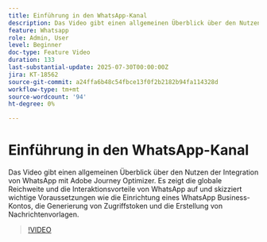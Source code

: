 ```yaml
---
title: Einführung in den WhatsApp-Kanal
description: Das Video gibt einen allgemeinen Überblick über den Nutzen der Integration von WhatsApp mit Adobe Journey Optimizer. Es zeigt die globale Reichweite und die Interaktionsvorteile von WhatsApp auf und skizziert wichtige Voraussetzungen wie die Einrichtung eines WhatsApp Business-Kontos, die Generierung von Zugriffstoken und die Erstellung von Nachrichtenvorlagen.
feature: Whatsapp
role: Admin, User
level: Beginner
doc-type: Feature Video
duration: 133
last-substantial-update: 2025-07-30T00:00:00Z
jira: KT-18562
source-git-commit: a24ffa6b48c54fbce13f0f2b2182b94fa114328d
workflow-type: tm+mt
source-wordcount: '94'
ht-degree: 0%

---
```



# Einführung in den WhatsApp-Kanal

Das Video gibt einen allgemeinen Überblick über den Nutzen der Integration von WhatsApp mit Adobe Journey Optimizer. Es zeigt die globale Reichweite und die Interaktionsvorteile von WhatsApp auf und skizziert wichtige Voraussetzungen wie die Einrichtung eines WhatsApp Business-Kontos, die Generierung von Zugriffstoken und die Erstellung von Nachrichtenvorlagen.

>[!VIDEO](https://video.tv.adobe.com/v/3470305/?learn=on&enablevpops&captions=ger)
